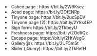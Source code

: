 <li> Cahee page : https://bit.ly/2W9Ksez
<li> Acad page: https://bit.ly/2OfENRp
<li> Tinyone page: https://bit.ly/2ucSpDV
<li> Tinyone page (2): https://bit.ly/2Y8s4EP
<li> Sign form: https://bit.ly/2TkbeyU
<li> Freshness page: https://bit.ly/2OdfiQz 
<li> Escape page: https://bit.ly/2HtWegG
<li> Gallery(js): https://bit.ly/2UF5mSt
<li> Slider (jQuery): https://bit.ly/2TkRefH
